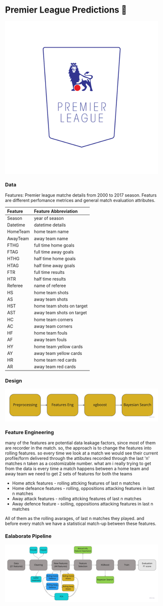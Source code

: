 # Premier League Predictions :england:
![poster](rd_fils/O1Ha.gif)
### Data
Features:
Premier league matche details from 2000 to 2017 season. Featurs are different perfomance metrices and general match evaluation attributes.
<!-- ![poster](rd_fils/features.jpg) -->

| Feature | Feature Abbreviation     | 
| :-------- | :------- | 
|Season  | year of season  | 
| Datetime |datetime details  | 
| HomeTeam |  home team name| 
|  AwayTeam| away team name | 
| FTHG | full time home goals | 
| FTAG |  full time away goals| 
| HTHG |  half time home goals| 
|  HTAG| half time away goals | 
| FTR | full time results | 
|  HTR|  half time results| 
|  Referee|  name of referee | 
| HS | home team shots | 
| AS |  away team shots| 
| HST |  home team shots on target| 
|  AST|  away team shots on target| 
|  HC|  home team corners| 
|  AC| away team corners | 
|  HF| home team fouls | 
|  AF|  away team fouls| 
| HY |  home team yellow cards| 
| AY | away team yellow cards| 
| HR |  home team red cards| 
| AR | away team red cards| 


### Design
![poster](rd_fils/workflow.jpg)

### Feature Engineering
many of the features are potential data leakage factors, since most of them are recorder in the match. so, the approach is to change the features into  rolling features. so every time we look at a match we would see their current profile/form delivered through the attibutes recorded through the last 'n' matches n taken as a costomizable number.
what am i really trying to get from the data is every time a match happens between a home team and away team we need to get 2 sets of features for both the teams
- Home attck features - rolling attcking features of last n matches
- Home defeance features - rolling, oppositions attacking features in last n matches
- Away attack features - rolling attcking features of last n matches
- Away defence feature - solling, oppositions attacking features in last n matches

All of them as the rolling avarages, of last n matches they played. and before every match we have a statistical match-up between these features.


### Ealaborate Pipeline

![poster](rd_fils/elaborate_flow.jpg)
